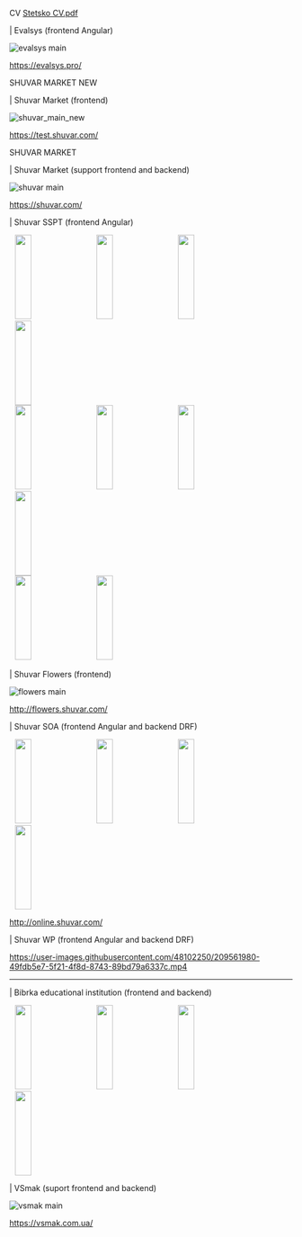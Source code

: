 CV
[Stetsko CV.pdf](https://github.com/bumblebee19/projects-list/files/11746561/Stetsko.CV.pdf)

| Evalsys  (frontend Angular)
  
![evalsys main](https://user-images.githubusercontent.com/48102250/209559562-18651333-b2e1-4530-9c58-c94dd98917bd.JPG)

https://evalsys.pro/

SHUVAR MARKET NEW

| Shuvar Market (frontend)

![shuvar_main_new](https://github.com/bumblebee19/projects-list/assets/48102250/813d3470-17e2-46e6-9bcb-81d9658cff27)

https://test.shuvar.com/

SHUVAR MARKET

| Shuvar Market (support frontend and backend)

![shuvar main](https://user-images.githubusercontent.com/48102250/209559943-30a5f7ca-0cf5-407a-b3f8-f7a105807049.JPG)

https://shuvar.com/

| Shuvar SSPT (frontend Angular)

<div>
<img src="https://user-images.githubusercontent.com/48102250/209557021-cfdce3c4-e927-4f71-bc25-b609e6439a92.png" height="150" width="24%" style="margin: 0 10px">
<img src="https://user-images.githubusercontent.com/48102250/209557040-0612da29-a8b3-4311-9462-6ad2867c7895.PNG" height="150" width="24%" style="margin: 0 10px" >
<img src="https://user-images.githubusercontent.com/48102250/209557069-55fddb1b-42fc-440d-9f96-698dce87bdf1.PNG" height="150" width="24%" style="margin: 0 10px" >
<img src="https://user-images.githubusercontent.com/48102250/209557048-ffb2efaf-8b31-44c0-b9e6-de4acec25c66.PNG" height="150" width="24%" style="margin: 0 10px" >
<div>
<div>
<img src="https://user-images.githubusercontent.com/48102250/209557107-413a7888-5cd9-4f31-9dcb-f940830e2307.PNG" height="150" width="24%" style="margin: 0 10px">
<img src="https://user-images.githubusercontent.com/48102250/209557130-5466891e-7125-4eb1-a403-45d364ba8bb9.PNG" height="150" width="24%" style="margin: 0 10px">
<img src="https://user-images.githubusercontent.com/48102250/209557135-b98a8750-1a23-4a2f-a0f8-524808f0af1e.PNG" height="150" width="24%" style="margin: 0 10px">
<img src="https://user-images.githubusercontent.com/48102250/209557147-04f1cdcb-7883-4e0b-90b0-f904c04dc461.PNG" height="150" width="24%" style="margin: 0 10px">
<div>
<div>
<img src="https://user-images.githubusercontent.com/48102250/209557140-fe536027-2a87-48d6-9247-26a3e0905f1a.PNG" height="150" width="24%" style="margin: 0 10px">
<img src="https://user-images.githubusercontent.com/48102250/209557059-4712e161-1e2f-4fd7-a176-a03d073c32cf.PNG" height="150" width="24%" style="margin: 0 10px">
<div>
  
| Shuvar Flowers (frontend)
  
![flowers main](https://user-images.githubusercontent.com/48102250/209559086-864e3298-b845-4804-a38a-328fc9ad28f7.JPG)

http://flowers.shuvar.com/
  
| Shuvar SOA (frontend Angular and backend DRF)

<div>
<img src="https://user-images.githubusercontent.com/48102250/209562782-0a57b361-27c2-4fa8-8023-b4b77fc2d343.JPG" height="150" width="24%" style="margin: 0 10px" >
<img src="https://user-images.githubusercontent.com/48102250/209562601-9aa4a718-bf57-4a8b-b2dd-b6f929d4c117.JPG" height="150" width="24%" style="margin: 0 10px">
<img src="https://user-images.githubusercontent.com/48102250/209562603-4c342791-4877-48a9-944f-fccda1fd238b.JPG" height="150" width="24%" style="margin: 0 10px" >
<img src="https://user-images.githubusercontent.com/48102250/209562604-69acb1a9-6d4d-476c-8479-0b0deced47eb.JPG" height="150" width="24%" style="margin: 0 10px" >
<div>

http://online.shuvar.com/

| Shuvar WP (frontend Angular and backend DRF)

https://user-images.githubusercontent.com/48102250/209561980-49fdb5e7-5f21-4f8d-8743-89bd79a6337c.mp4

-----------------------------------------------------------------------------------------------------------------------------------------------------------------------

| Bibrka educational institution  (frontend and backend)

<div>
<img src="https://user-images.githubusercontent.com/48102250/209565343-11090c2b-fee0-4b14-8f95-f34da557de29.png" height="150" width="24%" style="margin: 0 10px" >
<img src="https://user-images.githubusercontent.com/48102250/209565401-e99f210a-5074-4f7d-9cd4-fbe30700ab35.png" height="150" width="24%" style="margin: 0 10px" >
<img src="https://user-images.githubusercontent.com/48102250/209565405-08d29804-592c-4bbb-83f3-fa92521866c8.png" height="150" width="24%" style="margin: 0 10px" >
<img src="https://user-images.githubusercontent.com/48102250/209565488-9fb412a9-16ef-4d98-9e1e-6cf2aa5fda5f.png" height="150" width="24%" style="margin: 0 10px" >
<div>

| VSmak  (suport frontend and backend)
  
![vsmak main](https://user-images.githubusercontent.com/48102250/209559427-20fda159-5bef-4546-8c52-bf2e2eb78b69.JPG)

https://vsmak.com.ua/
  
